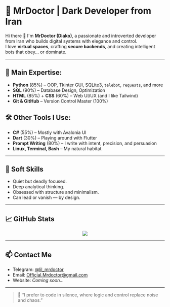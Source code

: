 # 🥷 MrDoctor | Dark Developer from Iran

Hi there 👋 I'm **MrDoctor (Diako)**, a passionate and introverted developer from Iran who builds digital systems with elegance and control.  
I love **virtual spaces**, crafting **secure backends**, and creating intelligent bots that obey... or dominate.

---

## 🧠 Main Expertise:
- **Python** (85%) – OOP, Tkinter GUI, SQLite3, `telebot`, `requests`, and more
- **SQL** (90%) – Database Design, Optimization
- **HTML** (85%) + **CSS** (60%) – Web UI/UX (and I like Tailwind)
- **Git & GitHub** – Version Control Master (100%)

## 🛠️ Other Tools I Use:
- **C#** (55%) – Mostly with Avalonia UI
- **Dart** (30%) – Playing around with Flutter
- **Prompt Writing** (80%) – I write with intent, precision, and persuasion
- **Linux, Terminal, Bash** – My natural habitat

---

## 🎯 Soft Skills
- Quiet but deadly focused.
- Deep analytical thinking.
- Obsessed with structure and minimalism.
- Can lead or vanish — by design.

---

## 📈 GitHub Stats
<p align="center">
  <img src="https://github-readme-stats.vercel.app/api?username=xMrDoctor&show_icons=true&theme=radical"/>
<!--   <img src="https://github-readme-streak-stats.herokuapp.com/?user=xMrDoctor&theme=radical"/>
  <img src="https://github-readme-stats.vercel.app/api/top-langs/?username=xMrDoctor&layout=compact&theme=radical"/> -->
</p>

---

## 📫 Contact Me
- Telegram: [@lil_mrdoctor](https://t.me/lil_mrdoctor)
- Email: Official.Mrdoctor@gmail.com
- Website: *Coming soon...*

---

> 🖤 “I prefer to code in silence, where logic and control replace noise and chaos.”
